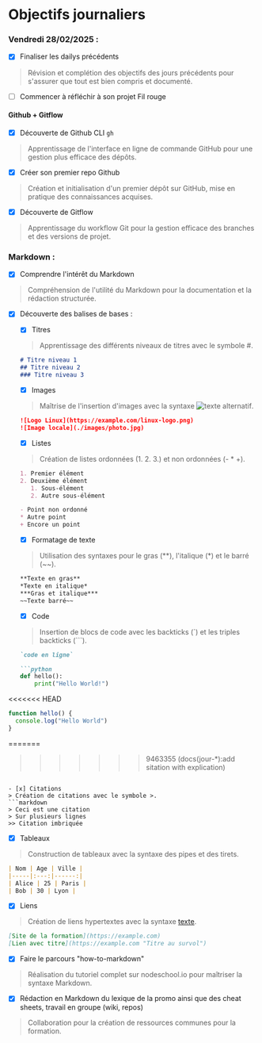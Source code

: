# Objectifs journaliers

### Vendredi 28/02/2025 :

- [x] Finaliser les dailys précédents
> Révision et complétion des objectifs des jours précédents pour s'assurer que tout est bien compris et documenté.

- [ ] Commencer à réfléchir à son projet Fil rouge

#### Github + Gitflow

- [x] Découverte de Github CLI `gh`
> Apprentissage de l'interface en ligne de commande GitHub pour une gestion plus efficace des dépôts.

- [x] Créer son premier repo Github
> Création et initialisation d'un premier dépôt sur GitHub, mise en pratique des connaissances acquises.

- [x] Découverte de Gitflow
> Apprentissage du workflow Git pour la gestion efficace des branches et des versions de projet.

### Markdown :

- [x] Comprendre l'intérêt du Markdown
> Compréhension de l'utilité du Markdown pour la documentation et la rédaction structurée.

- [x] Découverte des balises de bases :
  - [x] Titres
  > Apprentissage des différents niveaux de titres avec le symbole #.
  ```markdown
  # Titre niveau 1
  ## Titre niveau 2
  ### Titre niveau 3
  ```
  
  - [x] Images
  > Maîtrise de l'insertion d'images avec la syntaxe ![texte alternatif](url).
  ```markdown
  ![Logo Linux](https://example.com/linux-logo.png)
  ![Image locale](./images/photo.jpg)
  ```
  
  - [x] Listes
  > Création de listes ordonnées (1. 2. 3.) et non ordonnées (- * +).
  ```markdown
  1. Premier élément
  2. Deuxième élément
     1. Sous-élément
     2. Autre sous-élément
  
  - Point non ordonné
  * Autre point
  + Encore un point
  ```
  
  - [x] Formatage de texte
  > Utilisation des syntaxes pour le gras (**), l'italique (*) et le barré (~~).
  ```markdown
  **Texte en gras**
  *Texte en italique*
  ***Gras et italique***
  ~~Texte barré~~
  ```
  
  - [x] Code
  > Insertion de blocs de code avec les backticks (`) et les triples backticks (```).
  ```markdown
  `code en ligne`
  
  ```python
  def hello():
      print("Hello World!")
  ```
<<<<<<< HEAD
  ```javascript
  function hello() {
    console.log("Hello World")
  }
  ```
=======
>>>>>>> 9463355 (docs(jour-*):add sitation with explication)
  ```
  
  - [x] Citations
  > Création de citations avec le symbole >.
  ```markdown
  > Ceci est une citation
  > Sur plusieurs lignes
  >> Citation imbriquée
  ```
  
  - [x] Tableaux
  > Construction de tableaux avec la syntaxe des pipes et des tirets.
  ```markdown
  | Nom | Age | Ville |
  |-----|:---:|------:|
  | Alice | 25 | Paris |
  | Bob | 30 | Lyon |
  ```
  
  - [x] Liens
  > Création de liens hypertextes avec la syntaxe [texte](url).
  ```markdown
  [Site de la formation](https://example.com)
  [Lien avec titre](https://example.com "Titre au survol")
  ```

- [x] Faire le parcours "how-to-markdown"
> Réalisation du tutoriel complet sur nodeschool.io pour maîtriser la syntaxe Markdown.

- [x] Rédaction en Markdown du lexique de la promo ainsi que des cheat sheets, travail en groupe (wiki, repos)
> Collaboration pour la création de ressources communes pour la formation.